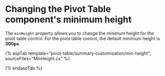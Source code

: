 # Changing the Pivot Table component's minimum height

The `minHeight` property allows you to change the minimum height for the pivot table control. For the pivot table control, the default minimum height is **300px**.

{% aspTab template="pivot-table/summary-customization/min-height", sourceFiles="MinHeight.cs" %}

{% endaspTab %}